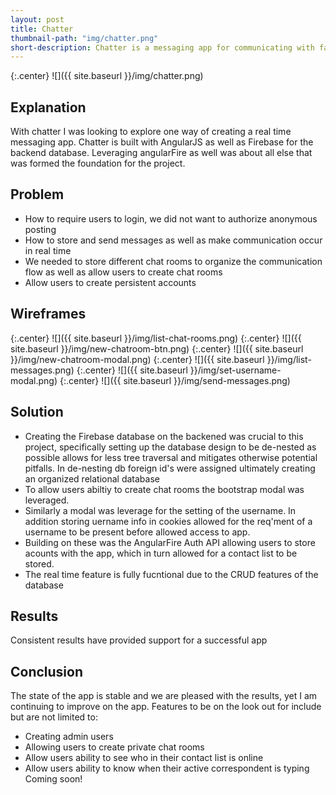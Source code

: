 ```yaml
---
layout: post
title: Chatter
thumbnail-path: "img/chatter.png"
short-description: Chatter is a messaging app for communicating with family, friends, and colleagues in real time.
---
```


{:.center}
![]({{ site.baseurl }}/img/chatter.png)

## Explanation
With chatter I was looking to explore one way of creating a real time messaging app. Chatter is built with AngularJS as well as Firebase for the backend database. Leveraging angularFire as well was about all else that was formed the foundation for the project.

## Problem
* How to require users to login, we did not want to authorize anonymous posting
* How to store and send messages as well as make communication occur in real time
* We needed to store different chat rooms to organize the communication flow as well as allow users to create chat rooms
* Allow users to create persistent accounts

## Wireframes
{:.center}
![]({{ site.baseurl }}/img/list-chat-rooms.png)
{:.center}
![]({{ site.baseurl }}/img/new-chatroom-btn.png)
{:.center}
![]({{ site.baseurl }}/img/new-chatroom-modal.png)
{:.center}
![]({{ site.baseurl }}/img/list-messages.png)
{:.center}
![]({{ site.baseurl }}/img/set-username-modal.png)
{:.center}
![]({{ site.baseurl }}/img/send-messages.png)

## Solution
* Creating the Firebase database on the backened was crucial to this project, specifically setting up the database design to be de-nested as possible allows for less tree traversal and mitigates otherwise potential pitfalls. In de-nesting db foreign id's were assigned ultimately creating an organized relational database
* To allow users abiltiy to create chat rooms the bootstrap modal was leveraged. 
* Similarly a modal was leverage for the setting of the username. In addition storing uername info in cookies allowed for the req'ment of a username to be present before allowed access to app. 
* Building on these was the AngularFire Auth API allowing users to store acounts with the app, which in turn allowed for a contact list to be stored. 
* The real time feature is fully fucntional due to the CRUD features of the database

## Results
Consistent results have provided support for a successful app

## Conclusion
The state of the app is stable and we are pleased with the results, yet I am  continuing to improve on the app. Features to be on the look out for include but are not limited to: 
* Creating admin users
* Allowing users to create private chat rooms
* Allow users ability to see who in their contact list is online
* Allow users ability to know when their active correspondent is typing  
Coming soon!